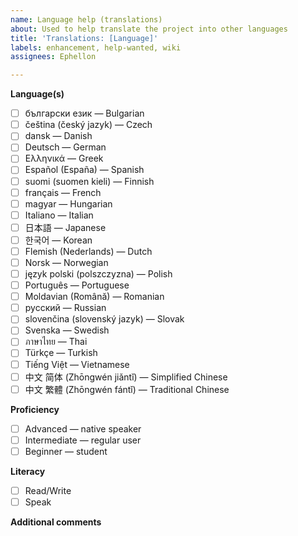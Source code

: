 ```yaml
---
name: Language help (translations)
about: Used to help translate the project into other languages
title: 'Translations: [Language]'
labels: enhancement, help-wanted, wiki
assignees: Ephellon

---
```


**Language(s)**
<!-- What is/are the destination language(s) -->

- [ ] български език &mdash; Bulgarian
- [ ] čeština (český jazyk) &mdash; Czech
- [ ] dansk &mdash; Danish
- [ ] Deutsch &mdash; German
- [ ] Ελληνικά &mdash; Greek
- [ ] Español (España) &mdash; Spanish
- [ ] suomi (suomen kieli) &mdash; Finnish
- [ ] français &mdash; French
- [ ] magyar &mdash; Hungarian
- [ ] Italiano &mdash; Italian
- [ ] 日本語 &mdash; Japanese
- [ ] 한국어 &mdash; Korean
- [ ] Flemish (Nederlands) &mdash; Dutch
- [ ] Norsk &mdash; Norwegian
- [ ] język polski (polszczyzna) &mdash; Polish
- [ ] Português &mdash; Portuguese
- [ ] Moldavian (Română) &mdash; Romanian
- [ ] русский &mdash; Russian
- [ ] slovenčina (slovenský jazyk) &mdash; Slovak
- [ ] Svenska &mdash; Swedish
- [ ] ภาษาไทย &mdash; Thai
- [ ] Türkçe &mdash; Turkish
- [ ] Tiếng Việt &mdash; Vietnamese
- [ ] 中文 简体 (Zhōngwén jiǎntǐ) &mdash; Simplified Chinese
- [ ] 中文 繁體 (Zhōngwén fántǐ) &mdash; Traditional Chinese

**Proficiency**
<!-- What is your skill level with the `Language(s)` -->
- [ ] Advanced &mdash; native speaker
- [ ] Intermediate &mdash; regular user
- [ ] Beginner &mdash; student

**Literacy**
<!-- Ability to read/write in the language(s) -->
- [ ] Read/Write
- [ ] Speak

**Additional comments**
<!-- Add any other comments here -->
